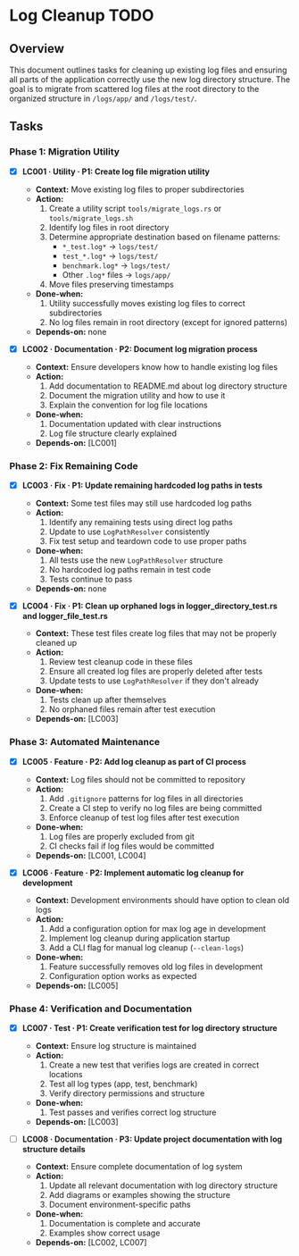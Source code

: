 # Log Cleanup TODO

## Overview
This document outlines tasks for cleaning up existing log files and ensuring all parts of the application correctly use the new log directory structure. The goal is to migrate from scattered log files at the root directory to the organized structure in `/logs/app/` and `/logs/test/`.

## Tasks

### Phase 1: Migration Utility

- [x] **LC001 · Utility · P1: Create log file migration utility**
    - **Context:** Move existing log files to proper subdirectories
    - **Action:**
        1. Create a utility script `tools/migrate_logs.rs` or `tools/migrate_logs.sh`
        2. Identify log files in root directory
        3. Determine appropriate destination based on filename patterns:
           - `*_test.log*` -> `logs/test/`
           - `test_*.log*` -> `logs/test/`
           - `benchmark.log*` -> `logs/test/`
           - Other `.log*` files -> `logs/app/`
        4. Move files preserving timestamps
    - **Done-when:**
        1. Utility successfully moves existing log files to correct subdirectories
        2. No log files remain in root directory (except for ignored patterns)
    - **Depends-on:** none

- [x] **LC002 · Documentation · P2: Document log migration process**
    - **Context:** Ensure developers know how to handle existing log files
    - **Action:**
        1. Add documentation to README.md about log directory structure
        2. Document the migration utility and how to use it
        3. Explain the convention for log file locations
    - **Done-when:**
        1. Documentation updated with clear instructions
        2. Log file structure clearly explained
    - **Depends-on:** [LC001]

### Phase 2: Fix Remaining Code

- [x] **LC003 · Fix · P1: Update remaining hardcoded log paths in tests**
    - **Context:** Some test files may still use hardcoded log paths
    - **Action:**
        1. Identify any remaining tests using direct log paths
        2. Update to use `LogPathResolver` consistently
        3. Fix test setup and teardown code to use proper paths
    - **Done-when:**
        1. All tests use the new `LogPathResolver` structure
        2. No hardcoded log paths remain in test code
        3. Tests continue to pass
    - **Depends-on:** none

- [x] **LC004 · Fix · P1: Clean up orphaned logs in logger_directory_test.rs and logger_file_test.rs**
    - **Context:** These test files create log files that may not be properly cleaned up
    - **Action:**
        1. Review test cleanup code in these files
        2. Ensure all created log files are properly deleted after tests
        3. Update tests to use `LogPathResolver` if they don't already
    - **Done-when:**
        1. Tests clean up after themselves
        2. No orphaned files remain after test execution
    - **Depends-on:** [LC003]

### Phase 3: Automated Maintenance

- [x] **LC005 · Feature · P2: Add log cleanup as part of CI process**
    - **Context:** Log files should not be committed to repository
    - **Action:**
        1. Add `.gitignore` patterns for log files in all directories
        2. Create a CI step to verify no log files are being committed
        3. Enforce cleanup of test log files after test execution
    - **Done-when:**
        1. Log files are properly excluded from git
        2. CI checks fail if log files would be committed
    - **Depends-on:** [LC001, LC004]

- [x] **LC006 · Feature · P2: Implement automatic log cleanup for development**
    - **Context:** Development environments should have option to clean old logs
    - **Action:**
        1. Add a configuration option for max log age in development
        2. Implement log cleanup during application startup
        3. Add a CLI flag for manual log cleanup (`--clean-logs`)
    - **Done-when:**
        1. Feature successfully removes old log files in development
        2. Configuration option works as expected
    - **Depends-on:** [LC005]

### Phase 4: Verification and Documentation

- [x] **LC007 · Test · P1: Create verification test for log directory structure**
    - **Context:** Ensure log structure is maintained
    - **Action:**
        1. Create a new test that verifies logs are created in correct locations
        2. Test all log types (app, test, benchmark)
        3. Verify directory permissions and structure
    - **Done-when:**
        1. Test passes and verifies correct log structure
    - **Depends-on:** [LC003]

- [ ] **LC008 · Documentation · P3: Update project documentation with log structure details**
    - **Context:** Ensure complete documentation of log system
    - **Action:**
        1. Update all relevant documentation with log directory structure
        2. Add diagrams or examples showing the structure
        3. Document environment-specific paths
    - **Done-when:**
        1. Documentation is complete and accurate
        2. Examples show correct usage
    - **Depends-on:** [LC002, LC007]